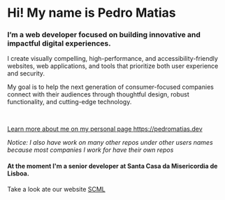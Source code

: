 # Hi! My name is Pedro Matias 
### I’m a web developer focused on building innovative and impactful digital experiences.
I create visually compelling, high-performance, and accessibility-friendly websites, web applications, and tools that prioritize both user experience and security.

My goal is to help the next generation of consumer-focused companies connect with their audiences through thoughtful design, robust functionality, and cutting-edge technology.

<br >

<a href="https://pedromatias.dev" target="_blank">Learn more about me on my personal page https://pedromatias.dev</a>

<!-- img width="48%" src="https://github-readme-stats.vercel.app/api?username=matias2018&show_icons=true&theme=tokyonight"/>

<details>
  <summary>
    More about the languages I use:
  </summary>
  <img width="48%" src="https://github-readme-stats-sigma-five.vercel.app/api/top-langs/?username=matias2018&show_icons=true&theme=tokyonight"/>
</details -->


*Notice: I also have work on many other repos under other users names because most companies I work for have their own repos*

<!--START_SECTION:activity-->

<!--END_SECTION:activity-->

<!--START_SECTION:metrics-->

<!--END_SECTION:metrics-->

#### At the moment I'm a senior developer at Santa Casa da Misericordia de Lisboa.
Take a look ate our website <a href="https://scml.pt" target="_blank">SCML</a>

